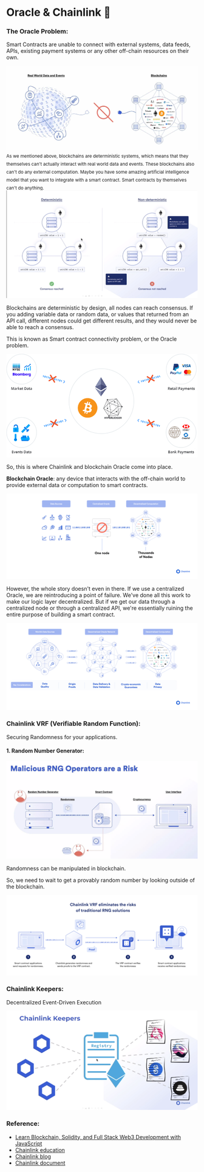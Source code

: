 # Oracle & Chainlink :money_with_wings:

### The Oracle Problem:

Smart Contracts are unable to connect with external systems, data feeds, APIs, existing payment systems or any other off-chain resources on their own.

<img src="/images/lesson4_remix_fund_me/Blockchains%20cannot%20connect%20to%20real-world%20data%20and%20events%20on%20their%20own.jpeg" />

<sub>
As we mentioned above, blockchains are deterministic systems, which means that they themselves can't actually interact with real world data and events.
These blockchains also can't do any external computation. Maybe you have some amazing artificial intelligence model that you want to integrate with a smart contract. Smart contracts by themselves can't do anything.
</sub>

<img src="/images/lesson4_remix_fund_me/deterministic%20vs%20non-deterministic.png" />

Blockchains are deterministic by design, all nodes can reach consensus. If you adding variable data or random data, or values that returned from an API call, different nodes could get different results, and they would never be able to reach a consensus.

This is known as Smart contract connectivity problem, or the Oracle problem.

<img src="/images/lesson4_remix_fund_me/Smart%20contracts%20are%20currently%20unable%20to%20connect%20with%20relevant%20external%20events,%20APIs,%20andor%20payment%20methods.png" />

So, this is where Chainlink and blockchain Oracle come into place.

**Blockchain Oracle**: any device that interacts with the off-chain world to provide external data or computation to smart contracts.

<img src="/images/lesson4_remix_fund_me/centralized_point_of_failure.png" />

However, the whole story doesn't even in there. If we use a centralized Oracle, we are reintroducing a point of failure. We've done all this work to make our logic layer decentralized. But if we get our data through a centralized node or through a centralized API, we're essentially ruining the entire purpose of building a smart contract.

<img src="/images/lesson4_remix_fund_me/oracle%20decentralized.png" />


### Chainlink VRF (Verifiable Random Function):

Securing Randomness for your applications.

#### 1. Random Number Generator:

<img src="/images/lesson4_remix_fund_me/malicious%20rng%20operators%20are%20a%20risk.png" />

Randomness can be manipulated in blockchain.

So, we need to wait to get a provably random number by looking outside of the blockchain. 

<img src="/images/lesson4_remix_fund_me/Chainlink-VRF-uses-open-source-code-and-cryptography.png" />

### Chainlink Keepers:

Decentralized Event-Driven Execution

<img src="/images/lesson4_remix_fund_me/chainlink%20keepers.png" />

### Reference:

- [Learn Blockchain, Solidity, and Full Stack Web3 Development with JavaScript](https://youtu.be/gyMwXuJrbJQ?t=13457)
- [Chainlink education](https://chain.link/education)
- [Chainlink blog](https://blog.chain.link/what-is-the-blockchain-oracle-problem/)
- [Chainlink document](https://docs.chain.link/docs/any-api/introduction/)